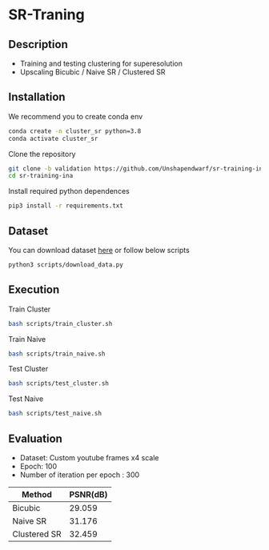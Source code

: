 # SR-Traning
## Description
- Training and testing clustering for superesolution
- Upscaling Bicubic / Naive SR / Clustered SR

<!-- Model list: EDSR/[RCAN](https://github.com/yulunzhang/RCAN)/[SAN](https://github.com/daitao/SAN)/[ABPN](https://github.com/Holmes-Alan/ABPN) -->

## Installation

We recommend you to create conda env
```sh
conda create -n cluster_sr python=3.8
conda activate cluster_sr
```

Clone the repository
```sh
git clone -b validation https://github.com/Unshapendwarf/sr-training-ina.git
cd sr-training-ina
```

Install required python dependences
```sh
pip3 install -r requirements.txt
```


## Dataset
You can download dataset [here](https://drive.google.com/file/d/1ussHhGVh0BEe_RjyGgD3lS3rJNwtOc4R/view?usp=sharing) or follow below scripts
```sh
python3 scripts/download_data.py
```

## Execution
Train Cluster
```sh
bash scripts/train_cluster.sh
```

Train Naive
```sh
bash scripts/train_naive.sh
```

Test Cluster
```sh
bash scripts/test_cluster.sh
```

Test Naive
```sh
bash scripts/test_naive.sh
```


## Evaluation
- Dataset: Custom youtube frames x4 scale 
- Epoch: 100
- Number of iteration per epoch : 300

|Method|PSNR(dB)|
|------|---|
|Bicubic|29.059|
|Naive SR|31.176|
|Clustered SR|32.459|



